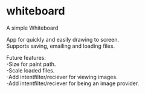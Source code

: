 whiteboard
==========

A simple Whiteboard

App for quickly and easily drawing to screen.  
Supports saving, emailing and loading files.

Future features: <br>
-Size for paint path. <br> 
-Scale loaded files.  <br>
-Add intentfilter/reciever for viewing images.<br>
-Add intentfilter/reciever for being an image provider. <br>

